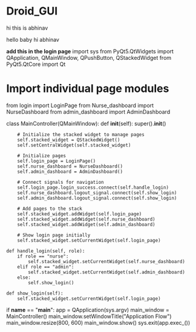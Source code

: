 # Droid_GUI
 
hi this is abhinav

hello baby
hi abhinav


**add this in the login page**
import sys
from PyQt5.QtWidgets import QApplication, QMainWindow, QPushButton, QStackedWidget
from PyQt5.QtCore import Qt

# Import individual page modules
from login import LoginPage
from Nurse_dashboard import NurseDashboard
from admin_dashboard import AdminDashboard

class MainController(QMainWindow):
    def __init__(self):
        super().__init__()

        # Initialize the stacked widget to manage pages
        self.stacked_widget = QStackedWidget()
        self.setCentralWidget(self.stacked_widget)

        # Initialize pages
        self.login_page = LoginPage()
        self.nurse_dashboard = NurseDashboard()
        self.admin_dashboard = AdminDashboard()

        # Connect signals for navigation
        self.login_page.login_success.connect(self.handle_login)
        self.nurse_dashboard.logout_signal.connect(self.show_login)
        self.admin_dashboard.logout_signal.connect(self.show_login)

        # Add pages to the stack
        self.stacked_widget.addWidget(self.login_page)
        self.stacked_widget.addWidget(self.nurse_dashboard)
        self.stacked_widget.addWidget(self.admin_dashboard)

        # Show login page initially
        self.stacked_widget.setCurrentWidget(self.login_page)

    def handle_login(self, role):
        if role == "nurse":
            self.stacked_widget.setCurrentWidget(self.nurse_dashboard)
        elif role == "admin":
            self.stacked_widget.setCurrentWidget(self.admin_dashboard)
        else:
            self.show_login()

    def show_login(self):
        self.stacked_widget.setCurrentWidget(self.login_page)

if __name__ == "__main__":
    app = QApplication(sys.argv)
    main_window = MainController()
    main_window.setWindowTitle("Application Flow")
    main_window.resize(800, 600)
    main_window.show()
    sys.exit(app.exec_())
